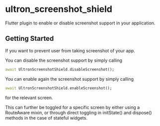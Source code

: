 # ultron_screenshot_shield

Flutter plugin to enable or disable screenshot support in your application.

## Getting Started

If you want to prevent user from taking screenshot of your app. 

You can disable the screenshot support by simply calling
```dart
await UltronScreenshotShield.disableScreenshot();
```

You can enable again the screenshot support by simply calling
```dart
await UltronScreenshotShield.enableScreenshot();
```

for the relevant screen.

This can further be toggled for a specific screen by either using a RouteAware mixin, or through direct toggling in initState() and dispose() methods in the case of stateful widgets.